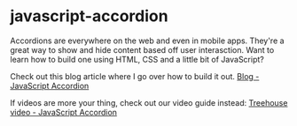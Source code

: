 # javascript-accordion

Accordions are everywhere on the web and even in mobile apps. They're a great way to show and hide content based off user interasction. Want to learn how to build one using HTML, CSS and a little bit of JavaScript?

Check out this blog article where I go over how to build it out.
<a href="">Blog - JavaScript Accordion</a>

If videos are more your thing, check out our video guide instead:
<a href="">Treehouse video - JavaScript Accordion</a>


